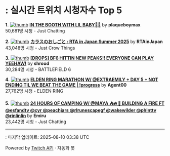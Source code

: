 # : 실시간 트위치 시청자수 Top 5

**1.** [![thumb](https://static-cdn.jtvnw.net/previews-ttv/live_user_plaqueboymax-320x180.jpg)](https://twitch.tv/plaqueboymax)
**[IN THE BOOTH WITH LIL BABY👶🏽](https://twitch.tv/plaqueboymax)** by **plaqueboymax**<br>50,681명 시청  - Just Chatting

**2.** [![thumb](https://static-cdn.jtvnw.net/previews-ttv/live_user_rtainjapan-320x180.jpg)](https://twitch.tv/RTAinJapan)
**[カラスのおしごと : RTA in Japan Summer 2025](https://twitch.tv/RTAinJapan)** by **RTAinJapan**<br>43,048명 시청  - Just Crow Things

**3.** [![thumb](https://static-cdn.jtvnw.net/previews-ttv/live_user_shroud-320x180.jpg)](https://twitch.tv/shroud)
**[[DROPS] BF6 HITTIN NEW PEAKS!! EVERYONE CAN PLAY YEEHAW!](https://twitch.tv/shroud)** by **shroud**<br>30,284명 시청  - BATTLEFIELD 6

**4.** [![thumb](https://static-cdn.jtvnw.net/previews-ttv/live_user_agent00-320x180.jpg)](https://twitch.tv/Agent00)
**[ELDEN RING MARATHON W/ @EXTRAEMILY + DAY 5 + NOT ENDING TIL WE BEAT THE GAME | !progress](https://twitch.tv/Agent00)** by **Agent00**<br>27,762명 시청  - ELDEN RING

**5.** [![thumb](https://static-cdn.jtvnw.net/previews-ttv/live_user_emiru-320x180.jpg)](https://twitch.tv/Emiru)
**[24 HOURS OF CAMPING W/ @MAYA ⛺🔥 🌙 BUILDING A FIRE FT @esfandtv @cyr @peachjars @rlrunescapegf @wakewilder @phinttv @rinlinlin](https://twitch.tv/Emiru)** by **Emiru**<br>23,442명 시청  - Just Chatting


---
: 마지막 업데이트: 2025-08-10 03:38 UTC

Powered by [Twitch API](https://dev.twitch.tv/docs/api/reference) · 자동화 봇